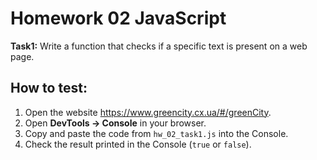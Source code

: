 # Homework 02 JavaScript

**Task1:** Write a function that checks if a specific text is present on a web page.

## How to test:
1. Open the website https://www.greencity.cx.ua/#/greenCity.
2. Open **DevTools → Console** in your browser.
3. Copy and paste the code from `hw_02_task1.js` into the Console.
4. Check the result printed in the Console (`true` or `false`).